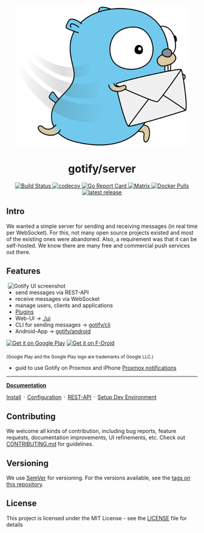 <p align="center">
    <a href="https://github.com/gotify/logo">
        <img height="370px" src="https://raw.githubusercontent.com/gotify/logo/master/gotify-logo.png" />
    </a>
</p>

<h1 align="center">gotify/server</h1>

<p align="center">
    <a href="https://github.com/gotify/server/actions?query=workflow%3Abuild">
        <img alt="Build Status" src="https://github.com/gotify/server/workflows/build/badge.svg">
    </a>
    <a href="https://codecov.io/gh/gotify/server">
        <img alt="codecov" src="https://codecov.io/gh/gotify/server/branch/master/graph/badge.svg">
    </a>
    <a href="https://goreportcard.com/report/github.com/gotify/server">
        <img alt="Go Report Card" src="https://goreportcard.com/badge/github.com/gotify/server">
    </a>
    <a href="https://matrix.to/#/#gotify:matrix.org">
        <img alt="Matrix" src="https://img.shields.io/matrix/gotify:matrix.org.svg">
    </a>
    <a href="https://hub.docker.com/r/gotify/server">
        <img alt="Docker Pulls" src="https://img.shields.io/docker/pulls/gotify/server.svg">
    </a>
    <a href="https://github.com/gotify/server/releases/latest">
        <img alt="latest release" src="https://img.shields.io/github/release/gotify/server.svg">
    </a>
</p>

## Intro
We wanted a simple server for sending and receiving messages (in real time per WebSocket). For this, not many open source projects existed and most of the existing ones were abandoned. Also, a requirement was that it can be self-hosted. We know there are many free and commercial push services out there.

## Features

<img alt="Gotify UI screenshot" src="ui.png" align="right" width="500px"/>

* send messages via REST-API
* receive messages via WebSocket
* manage users, clients and applications
* [Plugins](https://gotify.net/docs/plugin)
* Web-UI -> [./ui](ui)
* CLI for sending messages -> [gotify/cli](https://github.com/gotify/cli)
* Android-App -> [gotify/android](https://github.com/gotify/android)

[<img src="https://play.google.com/intl/en_gb/badges/images/generic/en_badge_web_generic.png" alt="Get it on Google Play" width="150" />][playstore]
[<img src="https://f-droid.org/badge/get-it-on.png" alt="Get it on F-Droid" width="150"/>][fdroid]

<sub>(Google Play and the Google Play logo are trademarks of Google LLC.)</sub>
* guid to use Gotify on Proxmox and iPhone [Proxmox notifications](https://homelab.casaursus.net/proxmox-notifications/)
---

**[Documentation](https://gotify.net/docs)**

[Install](https://gotify.net/docs/install) ᛫
[Configuration](https://gotify.net/docs/config) ᛫
[REST-API](https://gotify.net/api-docs) ᛫
[Setup Dev Environment](https://gotify.net/docs/dev-setup)

## Contributing

We welcome all kinds of contribution, including bug reports, feature requests, documentation improvements, UI refinements, etc. Check out [CONTRIBUTING.md](CONTRIBUTING.md) for guidelines.

## Versioning
We use [SemVer](http://semver.org/) for versioning. For the versions available, see the
[tags on this repository](https://github.com/gotify/server/tags).

## License
This project is licensed under the MIT License - see the [LICENSE](LICENSE) file for details

 [playstore]: https://play.google.com/store/apps/details?id=com.github.gotify
 [fdroid]: https://f-droid.org/de/packages/com.github.gotify/
